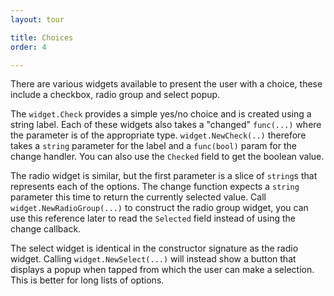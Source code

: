 ```yaml
---
layout: tour

title: Choices
order: 4

---
```


There are various widgets available to present the user with
a choice, these include a checkbox, radio group and select popup.

The `widget.Check` provides a simple yes/no choice and is created
using a string label. Each of these widgets also takes a
"changed" `func(...)` where the parameter is of the appropriate
type. `widget.NewCheck(..)` therefore takes a `string` parameter for
the label and a `func(bool)` param for the change handler.
You can also use the `Checked` field to get the boolean value.

The radio widget is similar, but the first parameter is a
slice of `string`s that represents each of the options.
The change function expects a `string` parameter this time
to return the currently selected value. Call `widget.NewRadioGroup(...)`
to construct the radio group widget, you can use this reference
later to read the `Selected` field instead of using the change
callback.

The select widget is identical in the constructor signature
as the radio widget. Calling `widget.NewSelect(...)` will
instead show a button that displays a popup when tapped from
which the user can make a selection. This is better for long
lists of options.
